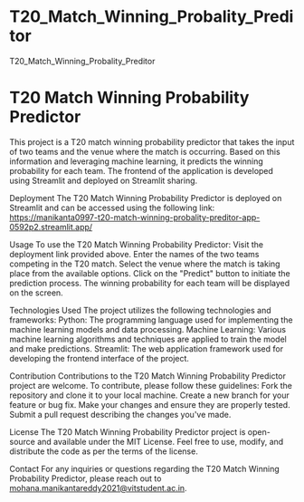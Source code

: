 # T20_Match_Winning_Probality_Preditor
T20_Match_Winning_Probality_Preditor
# T20 Match Winning Probability Predictor
  This project is a T20 match winning probability predictor that takes the input of two teams and the venue where the match is occurring. Based on this information and leveraging machine learning, it predicts the winning probability for each team. The frontend of the application is developed using Streamlit and deployed on Streamlit sharing.

Deployment
  The T20 Match Winning Probability Predictor is deployed on Streamlit and can be accessed using the following link: https://manikanta0997-t20-match-winning-probality-preditor-app-0592p2.streamlit.app/

Usage
  To use the T20 Match Winning Probability Predictor:
    Visit the deployment link provided above.
    Enter the names of the two teams competing in the T20 match.
    Select the venue where the match is taking place from the available options.
    Click on the "Predict" button to initiate the prediction process.
    The winning probability for each team will be displayed on the screen.
    
Technologies Used
  The project utilizes the following technologies and frameworks:
    Python: The programming language used for implementing the machine learning models and data processing.
    Machine Learning: Various machine learning algorithms and techniques are applied to train the model and make predictions.
    Streamlit: The web application framework used for developing the frontend interface of the project.
    
Contribution
  Contributions to the T20 Match Winning Probability Predictor project are welcome. To contribute, please follow these guidelines:
    Fork the repository and clone it to your local machine.
    Create a new branch for your feature or bug fix.
    Make your changes and ensure they are properly tested.
    Submit a pull request describing the changes you've made.
    
License
  The T20 Match Winning Probability Predictor project is open-source and available under the MIT License. Feel free to use, modify, and distribute the code as per the terms of the license.

Contact
  For any inquiries or questions regarding the T20 Match Winning Probability Predictor, please reach out to mohana.manikantareddy2021@vitstudent.ac.in.
